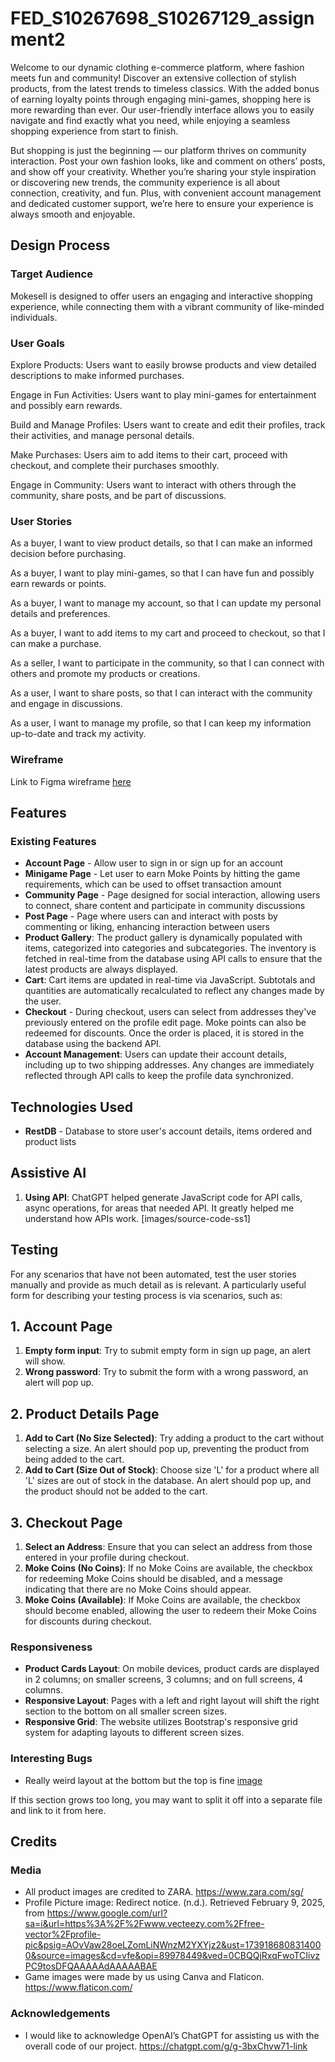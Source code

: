 # FED_S10267698_S10267129_assignment2
Welcome to our dynamic clothing e-commerce platform, where fashion meets fun and community! Discover an extensive collection of stylish products, from the latest trends to timeless classics. With the added bonus of earning loyalty points through engaging mini-games, shopping here is more rewarding than ever. Our user-friendly interface allows you to easily navigate and find exactly what you need, while enjoying a seamless shopping experience from start to finish.

But shopping is just the beginning — our platform thrives on community interaction. Post your own fashion looks, like and comment on others’ posts, and show off your creativity. Whether you’re sharing your style inspiration or discovering new trends, the community experience is all about connection, creativity, and fun. Plus, with convenient account management and dedicated customer support, we’re here to ensure your experience is always smooth and enjoyable.

## Design Process
### **Target Audience**
Mokesell is designed to offer users an engaging and interactive shopping experience, while connecting them with a vibrant community of like-minded individuals.

### **User Goals**
Explore Products: Users want to easily browse products and view detailed descriptions to make informed purchases.

Engage in Fun Activities: Users want to play mini-games for entertainment and possibly earn rewards.

Build and Manage Profiles: Users want to create and edit their profiles, track their activities, and manage personal details.

Make Purchases: Users aim to add items to their cart, proceed with checkout, and complete their purchases smoothly.

Engage in Community: Users want to interact with others through the community, share posts, and be part of discussions.

### **User Stories**
As a buyer, I want to view product details, so that I can make an informed decision before purchasing.

As a buyer, I want to play mini-games, so that I can have fun and possibly earn rewards or points.

As a buyer, I want to manage my account, so that I can update my personal details and preferences.

As a buyer, I want to add items to my cart and proceed to checkout, so that I can make a purchase.

As a seller, I want to participate in the community, so that I can connect with others and promote my products or creations.

As a user, I want to share posts, so that I can interact with the community and engage in discussions.

As a user, I want to manage my profile, so that I can keep my information up-to-date and track my activity.

### **Wireframe**
Link to Figma wireframe [here](https://www.figma.com/design/4J5M9PRrJN0UuTvAqg594X/FED?node-id=0-1&t=2PEObHQbDKjO9HeG-1)

## Features
### Existing Features
- **Account Page** - Allow user to sign in or sign up for an account
- **Minigame Page** - Let user to earn Moke Points by hitting the game requirements, which can be used to offset transaction amount
- **Community Page** - Page designed for social interaction, allowing users to connect, share content and participate in community discussions
- **Post Page** - Page where users can and interact with posts by commenting or liking, enhancing interaction between users
- **Product Gallery**: The product gallery is dynamically populated with items, categorized into categories and subcategories. The inventory is fetched in real-time from the database using API calls to ensure that the latest products are always displayed.
- **Cart**: Cart items are updated in real-time via JavaScript. Subtotals and quantities are automatically recalculated to reflect any changes made by the user.
- **Checkout** - During checkout, users can select from addresses they've previously entered on the profile edit page. Moke points can also be redeemed for discounts. Once the order is placed, it is stored in the database using the backend API.
- **Account Management**: Users can update their account details, including up to two shipping addresses. Any changes are immediately reflected through API calls to keep the profile data synchronized.

## Technologies Used
- **RestDB** - Database to store user's account details, items ordered and product lists

## Assistive AI
1. **Using API**: ChatGPT helped generate JavaScript code for API calls, async operations, for areas that needed API. It greatly helped me understand how APIs work.
[images/source-code-ss1]

## Testing
For any scenarios that have not been automated, test the user stories manually and provide as much detail as is relevant. A particularly useful form for describing your testing process is via scenarios, such as:

## 1. Account Page
1. **Empty form input**: Try to submit empty form in sign up page, an alert will show.
2. **Wrong password**: Try to submit the form with a wrong password, an alert will pop up.

## 2. Product Details Page
1. **Add to Cart (No Size Selected)**: Try adding a product to the cart without selecting a size. An alert should pop up, preventing the product from being added to the cart.
2. **Add to Cart (Size Out of Stock)**: Choose size 'L' for a product where all 'L' sizes are out of stock in the database. An alert should pop up, and the product should not be added to the cart.

## 3. Checkout Page
1. **Select an Address**: Ensure that you can select an address from those entered in your profile during checkout.
2. **Moke Coins (No Coins)**: If no Moke Coins are available, the checkbox for redeeming Moke Coins should be disabled, and a message indicating that there are no Moke Coins should appear.
3. **Moke Coins (Available)**: If Moke Coins are available, the checkbox should become enabled, allowing the user to redeem their Moke Coins for discounts during checkout.

### Responsiveness
- **Product Cards Layout**: On mobile devices, product cards are displayed in 2 columns; on smaller screens, 3 columns; and on full screens, 4 columns.
- **Responsive Layout**: Pages with a left and right layout will shift the right section to the bottom on all smaller screen sizes.
- **Responsive Grid**: The website utilizes Bootstrap's responsive grid system for adapting layouts to different screen sizes.

### Interesting Bugs
- Really weird layout at the bottom but the top is fine
[image](https://github.com/user-attachments/assets/b8e55e5c-881f-4df1-b95c-0dfdd85aed60)

If this section grows too long, you may want to split it off into a separate file and link to it from here.
## Credits
### Media
- All product images are credited to ZARA. https://www.zara.com/sg/
- Profile Picture image: Redirect notice. (n.d.). Retrieved February 9, 2025, from https://www.google.com/url?sa=i&url=https%3A%2F%2Fwww.vecteezy.com%2Ffree-vector%2Fprofile-pic&psig=AOvVaw28oeLZomLiNWnzM2YXYjz2&ust=1739186808314000&source=images&cd=vfe&opi=89978449&ved=0CBQQjRxqFwoTCIivzPC9tosDFQAAAAAdAAAAABAE
- Game images were made by us using Canva and Flaticon. https://www.flaticon.com/
### Acknowledgements
- I would like to acknowledge OpenAI’s ChatGPT for assisting us with the overall code of our project. https://chatgpt.com/g/g-3bxChvw71-link
